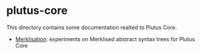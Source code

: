 # plutus-core

This directory contains some documentation realted to Plutus Core.

  * [Merklisation](./Merklisation): experiments on Merklised abstract syntax trees for Plutus Core

